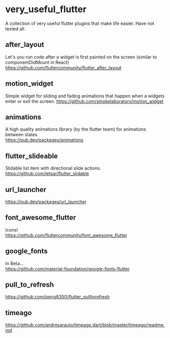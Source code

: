 # very_useful_flutter
A collection of very useful flutter plugins that make life easier. Have not tested all.

## after_layout   
Let's you run code after a widget is first painted on the screen (similar to componentDidMount in React)
https://github.com/fluttercommunity/flutter_after_layout

## motion_widget   
Simple widget for sliding and fading animations that happen when a widgets enter or exit the screen.
https://github.com/smokelaboratory/motion_widget

## animations   
A high quality animations library (by the flutter team) for animations between states   
https://pub.dev/packages/animations

## flutter_slideable   
Slidable list item with directional slide actions.   
https://github.com/letsar/flutter_slidable

## url_launcher   
https://pub.dev/packages/url_launcher

## font_awesome_flutter   
Icons!   
https://github.com/fluttercommunity/font_awesome_flutter

## google_fonts
In Beta...   
https://github.com/material-foundation/google-fonts-flutter


## pull_to_refresh
https://github.com/peng8350/flutter_pulltorefresh

## timeago
https://github.com/andresaraujo/timeago.dart/blob/master/timeago/readme.md
